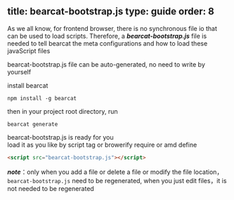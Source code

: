 title: bearcat-bootstrap.js
type: guide
order: 8
---

As we all know, for frontend browser, there is no synchronous file io that can be used to load scripts. Therefore, a ***bearcat-bootstrap.js*** file is needed to tell bearcat the meta configurations and how to load these javaScript files  

bearcat-bootstrap.js file can be auto-generated, no need to write by yourself  

install bearcat  
```
npm install -g bearcat
```

then in your project root directory, run   
```
bearcat generate
```

bearcat-bootstrap.js is ready for you  
load it as you like by script tag or browerify require or amd define  

``` html
<script src="bearcat-bootstrap.js"></script>
```

***note***：only when you add a file or delete a file or modify the file location，`bearcat-bootstrap.js` need to be regenerated, when you just edit files，it is not needed to be regenerated